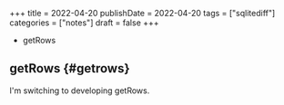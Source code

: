 +++
title = 2022-04-20
publishDate = 2022-04-20
tags = ["sqlitediff"]
categories = ["notes"]
draft = false
+++

-   getRows

<!--more-->


## getRows {#getrows}

I'm switching to developing getRows.